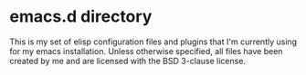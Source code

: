emacs.d directory
=================

This is my set of elisp configuration files and plugins that I'm currently
using for my emacs installation.  Unless otherwise specified, all files have
been created by me and are licensed with the BSD 3-clause license.
